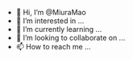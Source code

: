 - 👋 Hi, I’m @MiuraMao
- 👀 I’m interested in ...
- 🌱 I’m currently learning ...
- 💞️ I’m looking to collaborate on ...
- 📫 How to reach me ...

<!---
MiuraMao/MiuraMao is a ✨ special ✨ repository because its `README.md` (this file) appears on your GitHub profile.
You can click the Preview link to take a look at your changes.
--->
